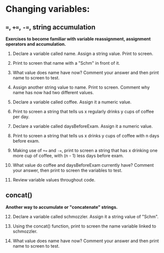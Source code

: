 # Changing variables:

## `=`, `+=`, `-=`, string accumulation

**Exercises to become familiar with variable reassignment, assignment operators and accumulation.**

1. Declare a variable called name. Assign a string value. Print to screen. 

2. Print to screen that name with a "Schm" in front of it. 

3. What value does name have now? Comment your answer and then print name to screen to test. 

4. Assign another string value to name. Print to screen. Comment why name has now had two different values.

5. Declare a variable called coffee. Assign it a numeric value. 

6. Print to screen a string that tells us x regularly drinks y cups of coffee per day. 

7. Declare a variable called daysBeforeExam. Assign it a numeric value. 

8. Print to screen a string that tells us x drinks y cups of coffee with n days before exam.

9. Making use of `+=` and `-=`, print to screen a string that has x drinking one more cup of coffee, with (n - 1) less days before exam. 
 
10. What value do coffee and daysBeforeExam currently have? Comment your answer, then print to screen the variables to test. 

11. Review variable values throughout code. 

## concat()

**Another way to accumulate or "concatenate" strings.**

12. Declare a variable called schmozzler. Assign it a string value of "Schm". 

13. Using the concat() function, print to screen the name variable linked to schmozzler. 

14. What value does name have now? Comment your answer and then print name to screen to test. 